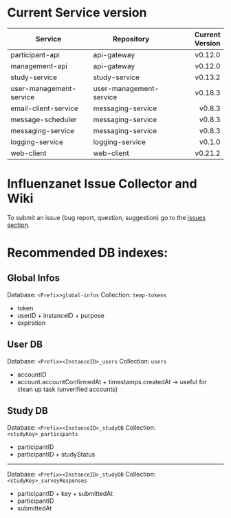 # Current Service version

| Service        | Repository           | Current Version  |
| -------------- | -------------------- | ----------------:|
| participant-api      | api-gateway | v0.12.0 |
| management-api      | api-gateway | v0.12.0 |
| study-service      | study-service | v0.13.2 |
| user-management-service      | user-management-service | v0.18.3 |
| email-client-service      | messaging-service | v0.8.3 |
| message-scheduler      | messaging-service | v0.8.3 |
| messaging-service      | messaging-service | v0.8.3 |
| logging-service      | logging-service | v0.1.0 |
| web-client      | web-client | v0.21.2 |


# Influenzanet Issue Collector and Wiki

To submit an issue (bug report, question, suggestion) go to the [issues section](https://github.com/influenzanet/influenzanet/issues).

# Recommended DB indexes:

## Global Infos
Database: 
```<Prefix>global-infos```
Collection: 
```temp-tokens```

- token
- userID + instanceID + purpose
- expiration

## User DB
Database: 
```<Prefix><InstanceID>_users```
Collection: 
```users```

- accountID
- account.accountConfirmedAt + timestamps.createdAt -> useful for clean up task (unverified accounts)

## Study DB
Database: 
```<Prefix><InstanceID>_studyDB```
Collection: 
```<studyKey>_participants```

- participantID
- participantID + studyStatus

---

Database: 
```<Prefix><InstanceID>_studyDB```
Collection: 
```<studyKey>_surveyResponses```

- participantID + key + submittedAt
- participantID
- submittedAt
